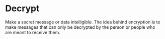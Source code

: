 [Title]: # (Decrypt)
[Difficulty]: # (Beginner)
[Order]: # (28)

# Decrypt

Make a secret message or data intelligible. The idea behind encryption is to make messages that can only be decrypted by the person or people who are meant to receive them.